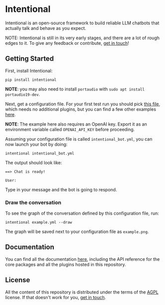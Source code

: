 # Intentional

Intentional is an open-source framework to build reliable LLM chatbots that actually talk and behave as you expect.

NOTE: Intentional is still in its very early stages, and there are a lot of rough edges to it. To give any feedback or contribute, [get in touch](https://github.com/intentional-ai/intentional/issues/new)!

## Getting Started

First, install Intentional:

```
pip install intentional
```

**NOTE**: you may also need to install `portaudio` with `sudo apt install portaudio19-dev`.

Next, get a configuration file. For your first test run you should pick [this file](https://github.com/intentional-ai/intentional/blob/main/examples/example_cli_text_chat.yml), which needs no additional plugins, but you can find a few other examples [here](https://github.com/intentional-ai/intentional/tree/main/examples).

**NOTE**: The example here also requires an OpenAI key. Export it as an environment variable called `OPENAI_API_KEY` before proceeding.

Assuming your configuration file is called `intentional_bot.yml`, you can now launch your bot by doing:

```
intentional intentional_bot.yml
```

The output should look like:

```
==> Chat is ready!

User:
```

Type in your message and the bot is going to respond.

### Draw the conversation

To see the graph of the conversation defined by this configuration file, run:

```
intentional example.yml --draw
```

The graph will be saved next to your configuration file as `example.png`.

## Documentation

You can find all the documentation [here](https://intentional-ai.github.io/intentional/), including the API reference for the core packages and all the plugins hosted in this repository.

## License

All the content of this repository is distributed under the terms of the [AGPL](LICENSE) license. If that doesn't work for you, [get in touch](mailto:github@zansara.dev).
